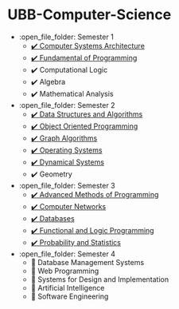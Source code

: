 # UBB-Computer-Science
<ul>
  <li>:open_file_folder: Semester 1
    <ul>
      <li>
        <a href="https://github.com/DragosMoro/UBB-Computer-Science/tree/main/Semester%203/Advanced%20Methods%20of%20Programming"> 
          ✔️  Computer Systems Architecture 
        </a>
      </li>
      <li>
        <a href="https://github.com/DragosMoro/Fundamental-of-Programming"> 
          ✔️  Fundamental of Programming 
        </a>
      </li>
      <li>
          ✔️  Computational Logic
      </li>
       <li>
          ✔️  Algebra 
      </li>
       <li>
          ✔️  Mathematical Analysis
      </li>
    </ul>
  </li>
  <li>:open_file_folder: Semester 2
    <ul>
      <li>
        <a href="https://github.com/DragosMoro/UBB-Computer-Science/tree/main/Semester%202/Data%20Structures%20and%20Algorithms"> 
          ✔️  Data Structures and Algorithms 
        </a>
      </li>
      <li>
        <a href="https://github.com/DragosMoro/Object-Oriented-Programming"> 
          ✔️  Object Oriented Programming 
        </a>
      </li>
       <li>
        <a href="https://github.com/DragosMoro/UBB-Computer-Science/tree/main/Semester%202/Graph%20Algorithms"> 
          ✔️  Graph Algorithms
        </a>
      </li>
       <li>
        <a href="https://github.com/DragosMoro/UBB-Computer-Science/tree/main/Semester%202/Graph%20Algorithms"> 
          ✔️  Operating Systems
        </a>
      </li>
      <li>
        <a href="https://github.com/DragosMoro/UBB-Computer-Science/tree/main/Semester%202/Dynamical%20Systems"> 
          ✔️  Dynamical Systems
        </a>
      </li>
      <li>
          ✔️  Geometry
      </li>
    </ul>
  </li>
  <li>:open_file_folder: Semester 3
    <ul>
      <li>
        <a href="https://github.com/DragosMoro/UBB-Computer-Science/tree/main/Semester%203/Advanced%20Methods%20of%20Programming"> 
          ✔️  Advanced Methods of Programming 
        </a>
      </li>
      <li>
        <a href="https://github.com/DragosMoro/UBB-Computer-Science/tree/main/Semester%203/Computer%20Networks"> 
          ✔️  Computer Networks 
        </a>
      </li>
      <li>
        <a href="https://github.com/DragosMoro/Databases"> 
          ✔️  Databases 
        </a>
      </li>
      <li>
        <a href="https://github.com/DragosMoro/Functional-and-Logic-Programming"> 
          ✔️  Functional and Logic Programming 
        </a>
      </li>
      <li>
        <a href="https://github.com/DragosMoro/UBB-Computer-Science/tree/main/Semester%203/Probability%20and%20Statistics"> 
          ✔️  Probability and Statistics
        </a>
      </li>
    </ul>
  </li>
  <li>:open_file_folder: Semester 4
    <ul>
      <li>
          🔲  Database Management Systems
      </li>
      <li>
          🔲  Web Programming
      </li>
      <li>
          🔲 Systems for Design and Implementation
      </li>
      <li>
          🔲  Artificial Intelligence
      </li>
      <li>
          🔲  Software Engineering
        </a>
      </li>
    </ul>
  </li>
